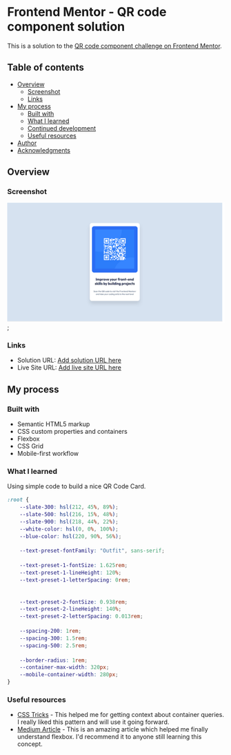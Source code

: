 # Frontend Mentor - QR code component solution

This is a solution to the [QR code component challenge on Frontend Mentor](https://www.frontendmentor.io/challenges/qr-code-component-iux_sIO_H).

## Table of contents

- [Overview](#overview)
  - [Screenshot](#screenshot)
  - [Links](#links)
- [My process](#my-process)
  - [Built with](#built-with)
  - [What I learned](#what-i-learned)
  - [Continued development](#continued-development)
  - [Useful resources](#useful-resources)
- [Author](#author)
- [Acknowledgments](#acknowledgments)

## Overview

### Screenshot

![](./screenshot.png);

### Links

- Solution URL: [Add solution URL here](https://your-solution-url.com)
- Live Site URL: [Add live site URL here](https://your-live-site-url.com)

## My process

### Built with

- Semantic HTML5 markup
- CSS custom properties and containers
- Flexbox
- CSS Grid
- Mobile-first workflow

### What I learned

Using simple code to build a nice QR Code Card. 

```css
:root {
    --slate-300: hsl(212, 45%, 89%);
    --slate-500: hsl(216, 15%, 48%);
    --slate-900: hsl(218, 44%, 22%);
    --white-color: hsl(0, 0%, 100%);
    --blue-color: hsl(220, 90%, 56%);

    --text-preset-fontFamily: "Outfit", sans-serif;

    --text-preset-1-fontSize: 1.625rem;
    --text-preset-1-lineHeight: 120%;
    --text-preset-1-letterSpacing: 0rem;


    --text-preset-2-fontSize: 0.938rem;
    --text-preset-2-lineHeight: 140%;
    --text-preset-2-letterSpacing: 0.013rem;

    --spacing-200: 1rem;
    --spacing-300: 1.5rem;
    --spacing-500: 2.5rem;

    --border-radius: 1rem;
    --container-max-width: 320px;
    --mobile-container-width: 280px; 
}
```
### Useful resources

- [CSS Tricks](https://css-tricks.com/smart-layouts-with-container-queries/) - This helped me for getting context about container queries. I really liked this pattern and will use it going forward.
- [Medium Article](https://medium.com/timeless/figmas-flexbox-cdebb6968c29) - This is an amazing article which helped me finally understand flexbox. I'd recommend it to anyone still learning this concept.

